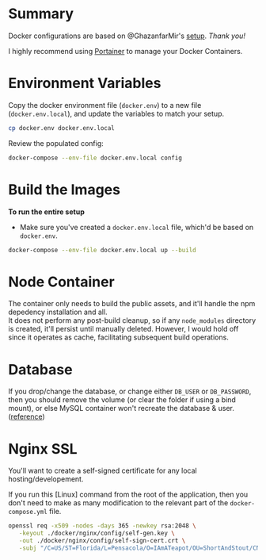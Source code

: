 # Summary
Docker configurations are based on @GhazanfarMir's [setup](https://github.com/GhazanfarMir/dockercompose-laravel-nginx).
_Thank you!_

I highly recommend using [Portainer](https://documentation.portainer.io/quickstart/) to manage your Docker Containers.

# Environment Variables
Copy the docker environment file (`docker.env`) to  a new file (`docker.env.local`), and update the variables to match your setup.
```bash
cp docker.env docker.env.local
```

Review the populated config:
```bash
docker-compose --env-file docker.env.local config
```

# Build the Images
**To run the entire setup**
- Make sure you've created a `docker.env.local` file, which'd be based on `docker.env`.
```bash
docker-compose --env-file docker.env.local up --build
```

# Node Container
The container only needs to build the public assets, and it'll handle the npm depedency installation and all.  
It does not perform any post-build cleanup, so if any `node_modules` directory is created, it'll persist until manually
deleted. However, I would hold off since it operates as cache, facilitating subsequent build operations.

# Database
If you drop/change the database, or change either `DB_USER` or `DB_PASSWORD`, then you should remove the volume
(or clear the folder if using a bind mount), or else MySQL container won't recreate the database & user.
([reference](https://github.com/MariaDB/mariadb-docker/issues/68#issuecomment-231552691))

# Nginx SSL

You'll want to create a self-signed certificate for any local hosting/developement.

If you run this [Linux] command from the root of the application, then you don't need to make as many modification to the
relevant part of the `docker-compose.yml` file.
```bash
openssl req -x509 -nodes -days 365 -newkey rsa:2048 \
   -keyout ./docker/nginx/config/self-gen.key \
   -out ./docker/nginx/config/self-sign-cert.crt \
   -subj "/C=US/ST=Florida/L=Pensacola/O=IAmATeapot/OU=ShortAndStout/CN=localhost"
```
